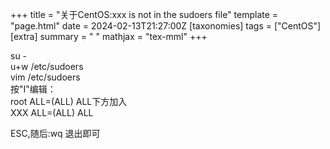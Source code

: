+++
title = "关于CentOS:xxx is not in the sudoers file"
template = "page.html"
date = 2024-02-13T21:27:00Z
[taxonomies]
tags = ["CentOS"]
[extra]
summary = " "
mathjax = "tex-mml"
+++

su -
<br>
u+w /etc/sudoers
<br>
vim /etc/sudoers
<br>
按"I"编辑：
<br>
root ALL=(ALL) ALL下方加入
<br>
XXX ALL=(ALL) ALL

ESC,随后:wq 退出即可
